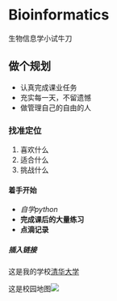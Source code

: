 # Bioinformatics
生物信息学小试牛刀
## 做个规划
- 认真完成课业任务
- 充实每一天，不留遗憾
- 做管理自己的自由的人

### 找准定位
1. 喜欢什么
2. 适合什么
3. 挑战什么

#### 着手开始
- *自学python*
- **完成课后的大量练习**
- **点滴记录**

##### 插入链接
这是我的学校[清华大学](https://www.tsinghua.edu.cn/publish/thu2018/index.html)

这是校园地图![](https://www.tsinghua.edu.cn/publish/newthu/newthu_cnt/intothu/picture/map_2019_0426.jpg)
